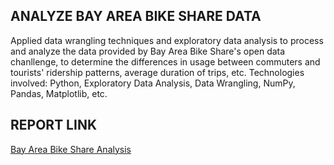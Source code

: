## ANALYZE BAY AREA BIKE SHARE DATA ##
Applied data wrangling techniques and exploratory data analysis to process and analyze the data provided by Bay Area Bike Share's open data chanllenge, to determine the differences in usage between commuters and tourists' ridership patterns, average duration of trips, etc.
Technologies involved: Python, Exploratory Data Analysis, Data Wrangling, NumPy, Pandas, Matplotlib, etc.

## REPORT LINK ##
[Bay Area Bike Share Analysis](https://github.com/lynnxlmiao/Data-Analysis/blob/master/Projects/Bike%20Share%20Analysis/Bay_Area_Bike_Share_Analysis.ipynb)